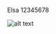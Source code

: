 Elsa  12345678

![alt text](master/Screenshot%202021-02-17%20at%2011.43.41%20PM.png?raw=true "screenshot")
